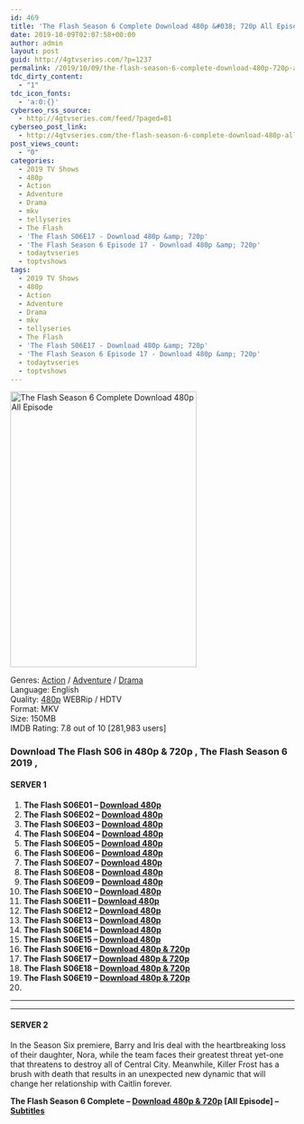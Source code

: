 ```yaml
---
id: 469
title: 'The Flash Season 6 Complete Download 480p &#038; 720p All Episode 1080p'
date: 2019-10-09T02:07:58+00:00
author: admin
layout: post
guid: http://4gtvseries.com/?p=1237
permalink: /2019/10/09/the-flash-season-6-complete-download-480p-720p-all-episode-1080p/
tdc_dirty_content:
  - "1"
tdc_icon_fonts:
  - 'a:0:{}'
cyberseo_rss_source:
  - http://4gtvseries.com/feed/?paged=81
cyberseo_post_link:
  - http://4gtvseries.com/the-flash-season-6-complete-download-480p-all-episode/
post_views_count:
  - "0"
categories:
  - 2019 TV Shows
  - 480p
  - Action
  - Adventure
  - Drama
  - mkv
  - tellyseries
  - The Flash
  - 'The Flash S06E17 - Download 480p &amp; 720p'
  - 'The Flash Season 6 Episode 17 - Download 480p &amp; 720p'
  - todaytvseries
  - toptvshows
tags:
  - 2019 TV Shows
  - 480p
  - Action
  - Adventure
  - Drama
  - mkv
  - tellyseries
  - The Flash
  - 'The Flash S06E17 - Download 480p &amp; 720p'
  - 'The Flash Season 6 Episode 17 - Download 480p &amp; 720p'
  - todaytvseries
  - toptvshows
---
```

<img loading="lazy" fifu-featured="1" class="aligncenter" title="The Flash Season 6 Complete Download 480p All Episode" src="https://2.bp.blogspot.com/-LyebhHHfAlY/XZ1AKTT5RTI/AAAAAAAAAcs/nS9OKo0Mp9gVmOoZy9_qyG5_3YbXibppgCK4BGAYYCw/s1600/The%2BFlash%2BSeason%2B6.jpg" alt="The Flash Season 6 Complete Download 480p All Episode" width="330" height="488" />

Genres: <a href="http://4gtvseries.com/tag/action/" data-wpel-link="internal">Action</a> / <a href="http://4gtvseries.com/tag/adventure/" data-wpel-link="internal">Adventure</a> /&nbsp;<a href="http://4gtvseries.com/tag/drama/" data-wpel-link="internal">Drama</a>  
Language: English  
Quality:&nbsp;<a href="http://4gtvseries.com/tag/480p/" data-wpel-link="internal">480p</a> WEBRip / HDTV  
Format: MKV  
Size: 150MB  
IMDB Rating: 7.8 out of 10 [281,983 users]

### **Download The Flash S06 in 480p & 720p , The Flash Season 6 2019 ,&nbsp;**

#### <span><strong>SERVER 1</strong></span>

  1. **The Flash S06E01 – <a href="http://slink.dl480p.xyz/syqfQY5e" data-wpel-link="external" target="_blank" rel="nofollow external noopener noreferrer" class="wpel-icon-left"><i class="wpel-icon fa fa-download" aria-hidden="true"></i>Download 480p</a>**
  2. **The Flash S06E02 – <a href="http://slink.dl480p.xyz/sItfn1S" data-wpel-link="external" target="_blank" rel="nofollow external noopener noreferrer" class="wpel-icon-left"><i class="wpel-icon fa fa-download" aria-hidden="true"></i>Download 480p</a>**
  3. **The Flash S06E03 – <a href="http://slink.dl480p.xyz/S2AU" data-wpel-link="external" target="_blank" rel="nofollow external noopener noreferrer" class="wpel-icon-left"><i class="wpel-icon fa fa-download" aria-hidden="true"></i>Download 480p</a>**
  4. **The Flash S06E04 – <a href="http://slink.dl480p.xyz/uYpyG" data-wpel-link="external" target="_blank" rel="nofollow external noopener noreferrer" class="wpel-icon-left"><i class="wpel-icon fa fa-download" aria-hidden="true"></i>Download 480p</a>**
  5. **The Flash S06E05 – <a href="http://slink.dl480p.xyz/P4VnYuMZ" data-wpel-link="external" target="_blank" rel="nofollow external noopener noreferrer" class="wpel-icon-left"><i class="wpel-icon fa fa-download" aria-hidden="true"></i>Download 480p</a>**
  6. **The Flash S06E06 – <a href="http://slink.dl480p.xyz/pfcQ" data-wpel-link="external" target="_blank" rel="nofollow external noopener noreferrer" class="wpel-icon-left"><i class="wpel-icon fa fa-download" aria-hidden="true"></i>Download 480p</a>**
  7. **The Flash S06E07 – <a href="http://slink.dl480p.xyz/O5ygXsK" data-wpel-link="external" target="_blank" rel="nofollow external noopener noreferrer" class="wpel-icon-left"><i class="wpel-icon fa fa-download" aria-hidden="true"></i>Download 480p</a>**
  8. **The Flash S06E08 – <a href="http://slink.dl480p.xyz/z7UGMGm" data-wpel-link="external" target="_blank" rel="nofollow external noopener noreferrer" class="wpel-icon-left"><i class="wpel-icon fa fa-download" aria-hidden="true"></i>Download 480p</a>**
  9. **The Flash S06E09 – <a href="http://slink.dl480p.xyz/CYcfq" data-wpel-link="external" target="_blank" rel="nofollow external noopener noreferrer" class="wpel-icon-left"><i class="wpel-icon fa fa-download" aria-hidden="true"></i>Download 480p</a>**
 10. **The Flash S06E10 – <a href="http://slink.dl480p.xyz/8ygRe7" data-wpel-link="external" target="_blank" rel="nofollow external noopener noreferrer" class="wpel-icon-left"><i class="wpel-icon fa fa-download" aria-hidden="true"></i>Download 480p</a>**
 11. **The Flash S06E11 – <a href="http://slink.dl480p.xyz/goyW" data-wpel-link="external" target="_blank" rel="nofollow external noopener noreferrer" class="wpel-icon-left"><i class="wpel-icon fa fa-download" aria-hidden="true"></i>Download 480p</a>**
 12. **The Flash S06E12 – <a href="http://slink.dl480p.xyz/5GspNSVn" data-wpel-link="external" target="_blank" rel="nofollow external noopener noreferrer" class="wpel-icon-left"><i class="wpel-icon fa fa-download" aria-hidden="true"></i>Download 480p</a>**
 13. **The Flash S06E13 – <a href="http://slink.dl480p.xyz/54hO9v" data-wpel-link="external" target="_blank" rel="nofollow external noopener noreferrer" class="wpel-icon-left"><i class="wpel-icon fa fa-download" aria-hidden="true"></i>Download 480p</a>**
 14. **The Flash S06E14 – <a href="http://slink.dl480p.xyz/q3Q6RoF" data-wpel-link="external" target="_blank" rel="nofollow external noopener noreferrer" class="wpel-icon-left"><i class="wpel-icon fa fa-download" aria-hidden="true"></i>Download 480p</a>**
 15. **The Flash S06E15 – <a href="http://slink.dl480p.xyz/4QBDTxMV" data-wpel-link="external" target="_blank" rel="nofollow external noopener noreferrer" class="wpel-icon-left"><i class="wpel-icon fa fa-download" aria-hidden="true"></i>Download 480p</a>**
 16. **The Flash S06E16 – <a href="http://slink.dl480p.xyz/FAr2b" data-wpel-link="external" target="_blank" rel="nofollow external noopener noreferrer" class="wpel-icon-left"><i class="wpel-icon fa fa-download" aria-hidden="true"></i>Download 480p & 720p</a>**
 17. **The Flash S06E17 – <a href="http://slink.dl480p.xyz/mwKm" data-wpel-link="external" target="_blank" rel="nofollow external noopener noreferrer" class="wpel-icon-left"><i class="wpel-icon fa fa-download" aria-hidden="true"></i>Download 480p & 720p</a>**
 18. **The Flash S06E18 – <a href="http://slink.dl480p.xyz/ECGR" data-wpel-link="external" target="_blank" rel="nofollow external noopener noreferrer" class="wpel-icon-left"><i class="wpel-icon fa fa-download" aria-hidden="true"></i>Download 480p & 720p</a>**
 19. **The Flash S06E19 – <a href="http://slink.dl480p.xyz/oAPZJP" data-wpel-link="external" target="_blank" rel="nofollow external noopener noreferrer" class="wpel-icon-left"><i class="wpel-icon fa fa-download" aria-hidden="true"></i>Download 480p & 720p</a>**
 20. 

* * *

* * *

#### <span><strong>SERVER 2</strong></span>

In the Season Six premiere, Barry and Iris deal with the heartbreaking loss of their daughter, Nora, while the team faces their greatest threat yet-one that threatens to destroy all of Central City. Meanwhile, Killer Frost has a brush with death that results in an unexpected new dynamic that will change her relationship with Caitlin forever.

**The Flash Season 6 Complete – <a href="http://dl480p.xyz/1009/" data-wpel-link="external" target="_blank" rel="nofollow external noopener noreferrer" class="wpel-icon-left"><i class="wpel-icon fa fa-download" aria-hidden="true"></i>Download 480p & 720p</a> [All Episode] – <a href="https://subscene.com/subtitles/the-flash-sixth-season-2019-1" data-wpel-link="external" target="_blank" rel="nofollow external noopener noreferrer" class="wpel-icon-left"><i class="wpel-icon fa fa-download" aria-hidden="true"></i>Subtitles</a>**

<div align="center">
</div>